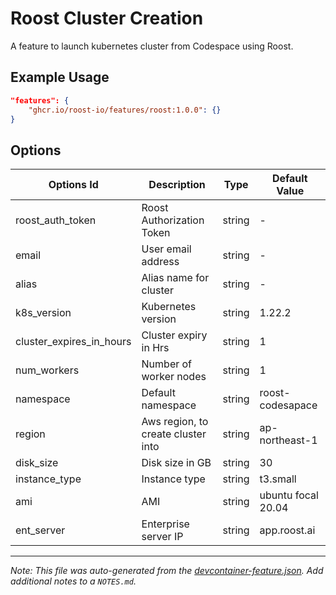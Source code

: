 # Roost Cluster Creation

A feature to launch kubernetes cluster from Codespace using Roost.

## Example Usage

```json
"features": {
    "ghcr.io/roost-io/features/roost:1.0.0": {}
}
```

## Options

| Options Id | Description | Type | Default Value |
|-----|-----|-----|-----|
| roost_auth_token | Roost Authorization Token | string | - |
| email | User email address | string | - |
| alias | Alias name for cluster | string | - |
| k8s_version | Kubernetes version | string | 1.22.2 |
| cluster_expires_in_hours | Cluster expiry in Hrs | string | 1 |
| num_workers | Number of worker nodes | string | 1 |
| namespace | Default namespace | string | roost-codesapace |
| region | Aws region, to create cluster into | string | ap-northeast-1 |
| disk_size | Disk size in GB | string | 30 |
| instance_type | Instance type | string | t3.small |
| ami | AMI | string | ubuntu focal 20.04 |
| ent_server | Enterprise server IP | string | app.roost.ai |



---

_Note: This file was auto-generated from the [devcontainer-feature.json](https://github.com/roost-io/features/blob/main/src/roost/devcontainer-feature.json).  Add additional notes to a `NOTES.md`._
